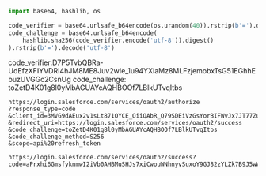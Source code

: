 ```python
import base64, hashlib, os

code_verifier = base64.urlsafe_b64encode(os.urandom(40)).rstrip(b'=').decode('utf-8')
code_challenge = base64.urlsafe_b64encode(
    hashlib.sha256(code_verifier.encode('utf-8')).digest()
).rstrip(b'=').decode('utf-8')
```

code_verifier:D7P5TvbQBRa-UdEfzXFIYVDRI4hJM8ME8Juv2wIe_1u94YXIaMz8MLFzjemobxTsG51EGhhEbuzUVGGc2CsnUg
code_challenge: toZetD4K01g8l0yMbAGUAYcAQHBOOf7LBlkUTvqItbs

```
https://login.salesforce.com/services/oauth2/authorize
?response_type=code
&client_id=3MVG9dAEux2v1sLt871OYCE_QiiQAbR_Q79SDEiVzGsYorBIFWvJx7JT77ZuV6qQ4vGJltA2HOKNBRw.XeWgo
&redirect_uri=https://login.salesforce.com/services/oauth2/success
&code_challenge=toZetD4K01g8l0yMbAGUAYcAQHBOOf7LBlkUTvqItbs
&code_challenge_method=S256
&scope=api%20refresh_token
```
```
https://login.salesforce.com/services/oauth2/success?code=aPrxhi6GmsfyknmwI2iVb0AHBMuSHJs7xiCwouWNhnyvSuxoY9GJ82zYLZk7B9J5wWZthgTuHw%3D%3D
```

